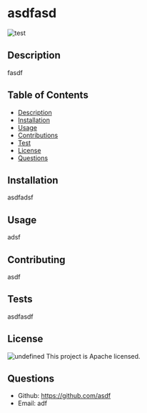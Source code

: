 
# asdfasd
![test](https://img.shields.io/badge/undefined-License-success) 
## Description
fasdf
## Table of Contents 
* [Description](#Description)
* [Installation](#Installation)
* [Usage](#Usage)
* [Contributions](#Contributing)
* [Test](#Tests)
* [License](#License)
* [Questions](#Questions)
## Installation
asdfadsf
## Usage
adsf
## Contributing
asdf
## Tests
asdfasdf
## License 
![undefined](https://img.shields.io/badge/license-undefined-yellowg) This project is Apache licensed.
## Questions
* Github: https://github.com/asdf
* Email: adf